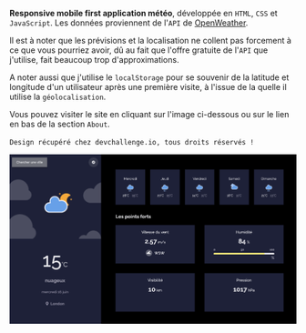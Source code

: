 **Responsive mobile first application météo**, développée en `HTML`, `CSS` et `JavaScript`. Les données proviennent de l'`API` de <a href ="https://openweathermap.org">OpenWeather</a>. 

Il est à noter que les prévisions et la localisation ne collent pas forcement à ce que vous pourriez avoir, dû au fait que l'offre gratuite de l'`API` que j'utilise, fait beaucoup trop d'approximations.

A noter aussi que j'utilise le `localStorage` pour se souvenir de la latitude et longitude d'un utilisateur après une première visite, à l'issue de la quelle il utilise la `géolocalisation`.

Vous pouvez visiter le site en cliquant sur l'image ci-dessous ou sur le lien en bas de la section `About`.

`Design récupéré chez devchallenge.io, tous droits réservés !`

<a href = "https://yousoumar.github.io/js-weather-app/"><img src = "images/screenshot.png"></img></a>


